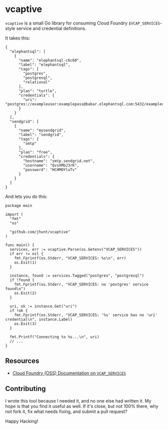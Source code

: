 vcaptive
========

`vcaptive` is a small Go library for consuming Cloud Foundry
`$VCAP_SERVICES`-style service and credential definitions.

It takes this:

```
{
  "elephantsql": [
    {
      "name": "elephantsql-c6c60",
      "label": "elephantsql",
      "tags": [
        "postgres",
        "postgresql",
        "relational"
      ],
      "plan": "turtle",
      "credentials": {
        "uri": "postgres://exampleuser:examplepass@babar.elephantsql.com:5432/exampleuser"
      }
    }
  ],
  "sendgrid": [
    {
      "name": "mysendgrid",
      "label": "sendgrid",
      "tags": [
        "smtp"
      ],
      "plan": "free",
      "credentials": {
        "hostname": "smtp.sendgrid.net",
        "username": "QvsXMbJ3rK",
        "password": "HCHMOYluTv"
      }
    }
  ]
}
```

And lets you do this:

```
package main

import (
  "fmt"
  "os"

  "github.com/jhunt/vcaptive"
)

func main() {
  services, err := vcaptive.Parse(os.Getenv("VCAP_SERVICES"))
  if err != nil {
    fmt.Fprintf(os.Stderr, "VCAP_SERVICES: %s\n", err)
    os.Exit(1)
  }

  instance, found := services.Tagged("postgres", "postgresql")
  if !found {
    fmt.Fprintf(os.Stderr, "VCAP_SERVICES: no 'postgres' service found\n")
    os.Exit(2)
  }

  uri, ok := instance.Get("uri")
  if !ok {
    fmt.Fprintf(os.Stderr, "VCAP_SERVICES: '%s' service has no 'uri' credential\n", instance.Label)
    os.Exit(3)
  }

  fmt.Printf("Connecting to %s...\n", uri)
  // ...
}
```

Resources
---------

- [Cloud Foundry (OSS) Documentation on `VCAP_SERVICES`][1]

Contributing
------------

I wrote this tool because I needed it, and no one else had written
it.  My hope is that you find it useful as well.  If it's close,
but not 100% there, why not fork it, fix what needs fixing, and
submit a pull request?

Happy Hacking!


[1]: https://docs.cloudfoundry.org/devguide/deploy-apps/environment-variable.html#VCAP-SERVICES
